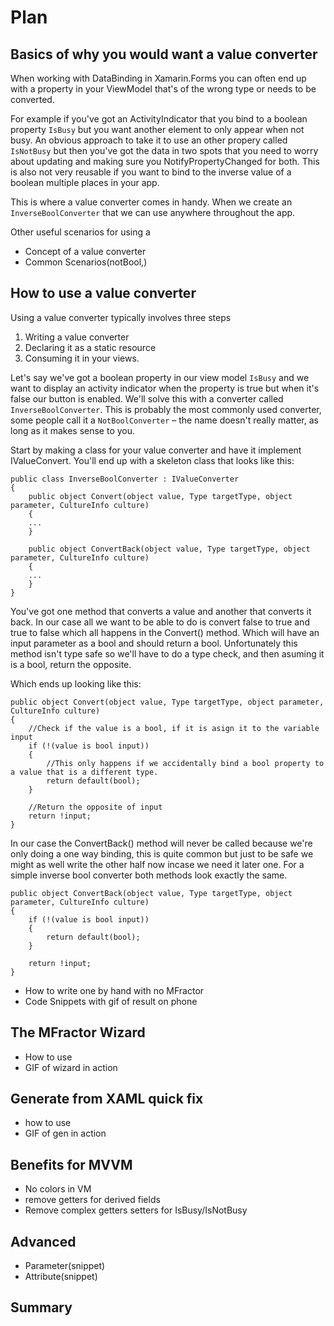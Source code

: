 # Plan
## Basics of why you would want a value converter
When working with DataBinding in Xamarin.Forms you can often end up with a property in your ViewModel that's of the wrong type or needs to be converted. 

For example if you've got an ActivityIndicator that you bind to a boolean property `IsBusy` but you want another element to only appear when not busy. An obvious approach to take it to use an other propery called `IsNotBusy` but then you've got the data in two spots that you need to worry about updating and making sure you NotifyPropertyChanged for both. This is also not very reusable if you want to bind to the inverse value of a boolean multiple places in your app.

This is where a value converter comes in handy. When we create an `InverseBoolConverter` that we can use anywhere throughout the app.

Other useful scenarios for using a 

 * Concept of a value converter
 * Common Scenarios(notBool,)
 
## How to use a value converter
Using a value converter typically involves three steps
1. Writing a value converter
2. Declaring it as a static resource
3. Consuming it in your views.

Let's say we've got a boolean property in our view model `IsBusy` and we  want to display an activity indicator when the property is true but when it's false our button is enabled. We'll solve this with a converter called `InverseBoolConverter`. This is probably the most commonly used converter, some people call it a `NotBoolConverter` – the name doesn't really matter, as long as it makes sense to you.

Start by making a class for your value converter and have it implement IValueConvert. You'll end up with a skeleton class that looks like this:

```
public class InverseBoolConverter : IValueConverter
{
    public object Convert(object value, Type targetType, object parameter, CultureInfo culture)
    {
    ...
    }

    public object ConvertBack(object value, Type targetType, object parameter, CultureInfo culture)
    {
    ...
    }
}
```

You've got one method that converts a value and another that converts it back. In our case all we want to be able to do is convert false to true and true to false which all happens in the Convert() method. Which will have an input parameter as a bool and should return a bool. Unfortunately this method isn't type safe so we'll have to do a type check, and then asuming it is a bool, return the opposite.

Which ends up looking like this:

```
public object Convert(object value, Type targetType, object parameter, CultureInfo culture)
{
    //Check if the value is a bool, if it is asign it to the variable input
    if (!(value is bool input))
    {
        //This only happens if we accidentally bind a bool property to a value that is a different type.
        return default(bool);
    }

    //Return the opposite of input
    return !input;
}
```

In our case the ConvertBack() method will never be called because we're only doing a one way binding, this is quite common but just to be safe we might as well write the other half now incase we need it later one. For a simple inverse bool converter both methods look exactly the same.
```
public object ConvertBack(object value, Type targetType, object parameter, CultureInfo culture)
{
    if (!(value is bool input))
    {
        return default(bool);
    }

    return !input;
}
```

 * How to write one by hand with no MFractor
 * Code Snippets with gif of result on phone
## The MFractor Wizard
 * How to use
 * GIF of wizard in action
 
## Generate from XAML quick fix
 * how to use
 * GIF of gen in action
 
## Benefits for MVVM 
 * No colors in VM
 * remove getters for derived fields
 * Remove complex getters setters for IsBusy/IsNotBusy
 
## Advanced
 * Parameter(snippet)
 * Attribute(snippet)
## Summary
